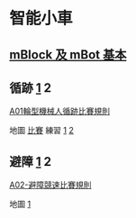# 智能小車

## [mBlock 及 mBot 基本](?slide=basics.md)

## 循跡 [1](?slide=tracking-1.md) 2

[A01輪型機械人循跡比賽規則](./hk-A01輪型機械人循跡比賽規則.pdf)

地圖 [比賽](./maps/tracking.png) 練習 [1](./maps/practice1.jpg) [2](./maps/practice2.png)

## 避障 [1](?slide=avoidance-1.md) 2

[A02-避障競速比賽規則](./hk-A02避障競速比賽規則.pdf)

地圖 [1](./maps/avoidance.png)
